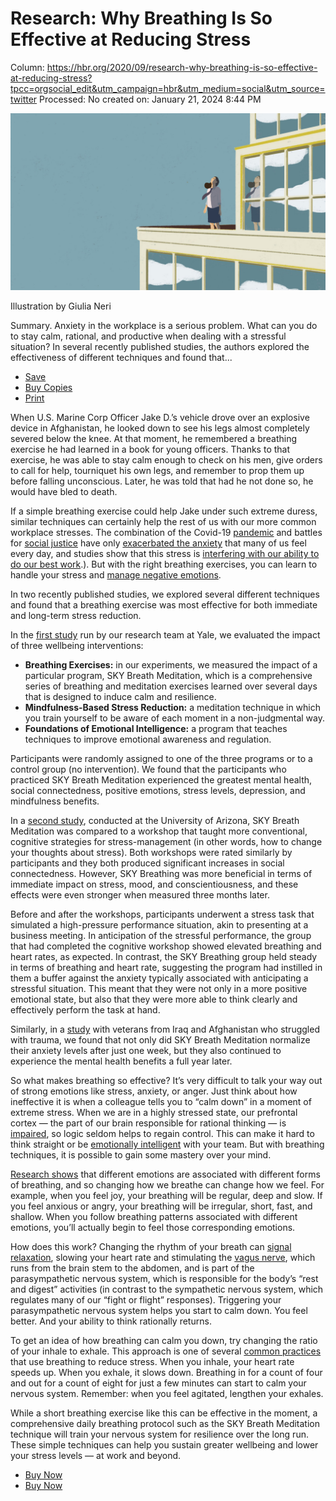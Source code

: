 # Research: Why Breathing Is So Effective at Reducing Stress

Column: https://hbr.org/2020/09/research-why-breathing-is-so-effective-at-reducing-stress?tpcc=orgsocial_edit&utm_campaign=hbr&utm_medium=social&utm_source=twitter
Processed: No
created on: January 21, 2024 8:44 PM

![](Research%20Why%20Breathing%20Is%20So%20Effective%20at%20Reducing%20e13f859add614d2580b0c98a5b34852e/Sep20_24_GiuliaNeri.jpg)

Illustration by Giulia Neri

Summary. Anxiety in the workplace is a serious problem. What can you do to stay calm, rational, and productive when dealing with a stressful situation? In several recently published studies, the authors explored the effectiveness of different techniques and found that...

- [Save](https://hbr.org/2020/09/research-why-breathing-is-so-effective-at-reducing-stress?tpcc=orgsocial_edit&utm_campaign=hbr&utm_medium=social&utm_source=twitter#)
- [Buy Copies](https://hbr.org/product/research-why-breathing-is-so-effective-at-reducing-stress/H05VNS-PDF-ENG)
- [Print](javascript:window.print();)

When U.S. Marine Corp Officer Jake D.’s vehicle drove over an explosive device in Afghanistan, he looked down to see his legs almost completely severed below the knee. At that moment, he remembered a breathing exercise he had learned in a book for young officers. Thanks to that exercise, he was able to stay calm enough to check on his men, give orders to call for help, tourniquet his own legs, and remember to prop them up before falling unconscious. Later, he was told that had he not done so, he would have bled to death.

If a simple breathing exercise could help Jake under such extreme duress, similar techniques can certainly help the rest of us with our more common workplace stresses. The combination of the Covid-19 [pandemic](https://www.cdc.gov/coronavirus/2019-ncov/daily-life-coping/managing-stress-anxiety.html) and battles for [social justice](https://www.apa.org/pi/oema/resources/ethnicity-health/racism-stress) have only [exacerbated the anxiety](https://www.apa.org/news/press/releases/stress/2020/report) that many of us feel every day, and studies show that this stress is [interfering with our ability to do our best work](https://adaa.org/workplace-stress-anxiety-disorders-survey#:~:text=Job%20stress%20has%20professional%20and,anxiety%20most%20often%20impacts%20their%20%E2%80%A6&text=During%20off%20time%3A%20More%20than,72%20percent%20for%20women).). But with the right breathing exercises, you can learn to handle your stress and [manage negative emotions](https://hbr.org/2019/06/handling-negative-emotions-in-a-way-thats-good-for-your-team).

In two recently published studies, we explored several different techniques and found that a breathing exercise was most effective for both immediate and long-term stress reduction.

In the [first study](https://www.frontiersin.org/articles/10.3389/fpsyt.2020.00590/full) run by our research team at Yale, we evaluated the impact of three wellbeing interventions:

- **Breathing Exercises:** in our experiments, we measured the impact of a particular program, SKY Breath Meditation, which is a comprehensive series of breathing and meditation exercises learned over several days that is designed to induce calm and resilience.
- **Mindfulness-Based Stress Reduction:** a meditation technique in which you train yourself to be aware of each moment in a non-judgmental way.
- **Foundations of Emotional Intelligence:** a program that teaches techniques to improve emotional awareness and regulation.

Participants were randomly assigned to one of the three programs or to a control group (no intervention). We found that the participants who practiced SKY Breath Meditation experienced the greatest mental health, social connectedness, positive emotions, stress levels, depression, and mindfulness benefits.

In a [second study](https://www.tandfonline.com/doi/full/10.1080/07448481.2020.1781867), conducted at the University of Arizona, SKY Breath Meditation was compared to a workshop that taught more conventional, cognitive strategies for stress-management (in other words, how to change your thoughts about stress). Both workshops were rated similarly by participants and they both produced significant increases in social connectedness. However, SKY Breathing was more beneficial in terms of immediate impact on stress, mood, and conscientiousness, and these effects were even stronger when measured three months later.

Before and after the workshops, participants underwent a stress task that simulated a high-pressure performance situation, akin to presenting at a business meeting. In anticipation of the stressful performance, the group that had completed the cognitive workshop showed elevated breathing and heart rates, as expected. In contrast, the SKY Breathing group held steady in terms of breathing and heart rate, suggesting the program had instilled in them a buffer against the anxiety typically associated with anticipating a stressful situation. This meant that they were not only in a more positive emotional state, but also that they were more able to think clearly and effectively perform the task at hand.

Similarly, in a [study](https://pubmed.ncbi.nlm.nih.gov/25158633/) with veterans from Iraq and Afghanistan who struggled with trauma, we found that not only did SKY Breath Meditation normalize their anxiety levels after just one week, but they also continued to experience the mental health benefits a full year later.

So what makes breathing so effective? It’s very difficult to talk your way out of strong emotions like stress, anxiety, or anger. Just think about how ineffective it is when a colleague tells you to “calm down” in a moment of extreme stress. When we are in a highly stressed state, our prefrontal cortex — the part of our brain responsible for rational thinking — is [impaired](https://www.nature.com/articles/nrn2648), so logic seldom helps to regain control. This can make it hard to think straight or be [emotionally intelligent](https://hbr.org/2019/06/handling-negative-emotions-in-a-way-thats-good-for-your-team) with your team. But with breathing techniques, it is possible to gain some mastery over your mind.

[Research shows](https://www.tandfonline.com/doi/abs/10.1080/02699930143000392?journalCode=pcem20) that different emotions are associated with different forms of breathing, and so changing how we breathe can change how we feel. For example, when you feel joy, your breathing will be regular, deep and slow. If you feel anxious or angry, your breathing will be irregular, short, fast, and shallow. When you follow breathing patterns associated with different emotions, you’ll actually begin to feel those corresponding emotions.

How does this work? Changing the rhythm of your breath can [signal relaxation](https://www.ncbi.nlm.nih.gov/pmc/articles/PMC6189422/), slowing your heart rate and stimulating the [vagus nerve](https://www.healthline.com/human-body-maps/vagus-nerve), which runs from the brain stem to the abdomen, and is part of the parasympathetic nervous system, which is responsible for the body’s “rest and digest” activities (in contrast to the sympathetic nervous system, which regulates many of our “fight or flight” responses). Triggering your parasympathetic nervous system helps you start to calm down. You feel better. And your ability to think rationally returns.

To get an idea of how breathing can calm you down, try changing the ratio of your inhale to exhale. This approach is one of several [common practices](https://elemental.medium.com/deep-breathing-could-help-you-recover-from-covid-19-383f5cb54434) that use breathing to reduce stress. When you inhale, your heart rate speeds up. When you exhale, it slows down. Breathing in for a count of four and out for a count of eight for just a few minutes can start to calm your nervous system. Remember: when you feel agitated, lengthen your exhales.

While a short breathing exercise like this can be effective in the moment, a comprehensive daily breathing protocol such as the SKY Breath Meditation technique will train your nervous system for resilience over the long run. These simple techniques can help you sustain greater wellbeing and lower your stress levels — at work and beyond.

- [Buy Now](https://hbr.org/product/digital-for-good-raising-kids-to-thrive-in-an-online-world/10417?ab=at_art_idp_v1x2_s01)
- [Buy Now](https://hbr.org/product/can-china-lead-reaching-the-limits-of-power-and-growth/10837?ab=at_art_idp_v1x2_s02)